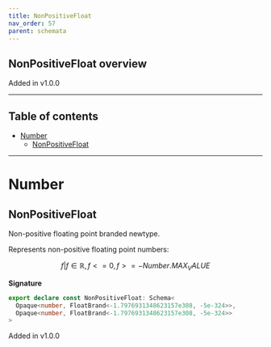 ```yaml
---
title: NonPositiveFloat
nav_order: 57
parent: schemata
---
```


## NonPositiveFloat overview

Added in v1.0.0

---

<h2 class="text-delta">Table of contents</h2>

- [Number](#number)
  - [NonPositiveFloat](#nonpositivefloat)

---

# Number

## NonPositiveFloat

Non-positive floating point branded newtype.

Represents non-positive floating point numbers:

```math
 { f | f ∈ ℝ, f <= 0, f >= -Number.MAX_VALUE }
```

**Signature**

```ts
export declare const NonPositiveFloat: Schema<
  Opaque<number, FloatBrand<-1.7976931348623157e308, -5e-324>>,
  Opaque<number, FloatBrand<-1.7976931348623157e308, -5e-324>>
>
```

Added in v1.0.0
